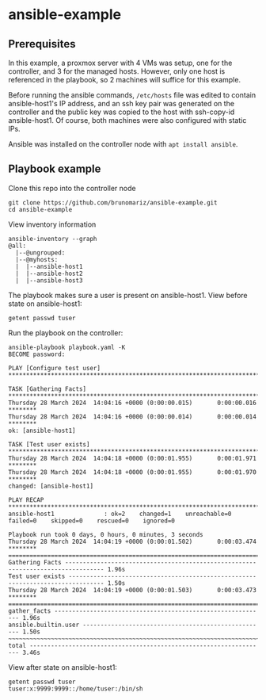 # ansible-example

## Prerequisites

In this example, a proxmox server with 4 VMs was setup, one for the controller, and 3 for the managed hosts. However, only one host is referenced in the playbook, so 2 machines will suffice for this example.

Before running the ansible commands, `/etc/hosts` file was edited to contain ansible-host1's IP address, and an ssh key pair was generated on the controller and the public key was copied to the host with ssh-copy-id ansible-host1. Of course, both machines were also configured with static IPs.

Ansible was installed on the controller node with `apt install ansible`. 

## Playbook example

Clone this repo into the controller node

```
git clone https://github.com/brunomariz/ansible-example.git
cd ansible-example
```

View inventory information

```
ansible-inventory --graph
@all:
  |--@ungrouped:
  |--@myhosts:
  |  |--ansible-host1
  |  |--ansible-host2
  |  |--ansible-host3
```

The playbook makes sure a user is present on ansible-host1. View before state on ansible-host1:

```
getent passwd tuser
```

Run the playbook on the controller:

```
ansible-playbook playbook.yaml -K
BECOME password:

PLAY [Configure test user] *****************************************************************************

TASK [Gathering Facts] *********************************************************************************
Thursday 28 March 2024  14:04:16 +0000 (0:00:00.015)       0:00:00.016 ********
Thursday 28 March 2024  14:04:16 +0000 (0:00:00.014)       0:00:00.014 ********
ok: [ansible-host1]

TASK [Test user exists] ********************************************************************************
Thursday 28 March 2024  14:04:18 +0000 (0:00:01.955)       0:00:01.971 ********
Thursday 28 March 2024  14:04:18 +0000 (0:00:01.955)       0:00:01.970 ********
changed: [ansible-host1]

PLAY RECAP *********************************************************************************************
ansible-host1              : ok=2    changed=1    unreachable=0    failed=0    skipped=0    rescued=0    ignored=0

Playbook run took 0 days, 0 hours, 0 minutes, 3 seconds
Thursday 28 March 2024  14:04:19 +0000 (0:00:01.502)       0:00:03.474 ********
===============================================================================
Gathering Facts --------------------------------------------------------------------------------- 1.96s
Test user exists -------------------------------------------------------------------------------- 1.50s
Thursday 28 March 2024  14:04:19 +0000 (0:00:01.503)       0:00:03.473 ********
===============================================================================
gather_facts ------------------------------------------------------------ 1.96s
ansible.builtin.user ---------------------------------------------------- 1.50s
~~~~~~~~~~~~~~~~~~~~~~~~~~~~~~~~~~~~~~~~~~~~~~~~~~~~~~~~~~~~~~~~~~~~~~~~~~~~~~~
total ------------------------------------------------------------------- 3.46s
```

View after state on ansible-host1:

```
getent passwd tuser
tuser:x:9999:9999::/home/tuser:/bin/sh
```

